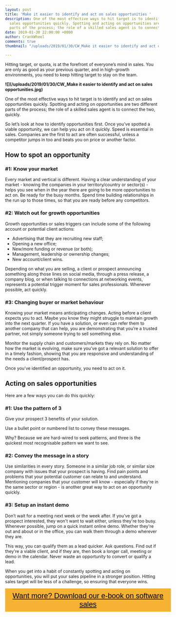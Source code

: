 ```yaml
---
layout: post
title: 'Make it easier to identify and act on sales opportunities '
description: One of the most effective ways to hit target is to identify and act on
  sales opportunities quickly. Spotting and acting on opportunities are two different
  parts of the process; the role of a skilled sales agent is to connect the two, quickly.
date: 2019-01-30 22:00:00 +0000
author: CrankWheel
comments: true
thumbnail: "/uploads/2019/01/30/CW_Make it easier to identify and act on sales opportunities.jpg"

---
```

Hitting target, or quota, is at the forefront of everyone’s mind in sales. You are only as good as your previous quarter, and in high-growth environments, you need to keep hitting target to stay on the team.

**![](/uploads/2019/01/30/CW_Make it easier to identify and act on sales opportunities.jpg)**

One of the most effective ways to hit target is to identify and act on sales opportunities quickly. Spotting and acting on opportunities are two different parts of the process; the role of a skilled sales agent is to connect the two, quickly.

So let’s look at how to identify opportunities first. Once you’ve spotted a viable opportunity, we can help you act on it quickly. Speed is essential in sales. Companies are the first to act are often successful, unless a competitor jumps in too and beats you on price or another factor.

## How to spot an opportunity

### #1: Know your market

Every market and vertical is different. Having a clear understanding of your market - knowing the companies in your territory/country or sector(s) - helps you see when in the year there are going to be more opportunities to act on. Be ready for the busy months. Spend time building relationships in the run up to those times, so that you are ready before any competitors.

### #2: Watch out for growth opportunities

Growth opportunities or sales triggers can include some of the following account or potential client actions:

* Advertising that they are recruiting new staff;
* Opening a new office;
* New/more funding or revenue (or both);
* Management, leadership or ownership changes;
* New account/client wins.

Depending on what you are selling, a client or prospect announcing something along those lines on social media, through a press release, a company blog, or when talking to connections at networking events, represents a potential trigger moment for sales professionals. Whenever possible, act quickly.

### #3: Changing buyer or market behaviour

Knowing your market means anticipating changes. Acting before a client expects you to act. Maybe you know they might struggle to maintain growth into the next quarter. If you have a solution, or even can refer them to another company that can help, you are demonstrating that you’re a trusted partner, not simply someone trying to sell something else.

Monitor the supply chain and customers/markets they rely on. No matter how the market is evolving, make sure you’ve got a relevant solution to offer in a timely fashion, showing that you are responsive and understanding of the needs a client/prospect has.

Once you’ve identified an opportunity, you need to act on it.

## Acting on sales opportunities

Here are a few ways you can do this quickly:

### #1: Use the pattern of 3

Give your prospect 3 benefits of your solution.

Use a bullet point or numbered list to convey these messages.

Why? Because we are hard-wired to seek patterns, and three is the quickest most recognisable pattern we want to see.

### #2: Convey the message in a story

Use similarities in every story. Someone in a similar job role, or similar size company with issues that your prospect is having. Find pain points and problems that your potential customer can relate to and understand. Mentioning companies that your customer will know - especially if they're in the same sector or region - is another great way to act on an opportunity quickly.

### #3: Setup an instant demo

Don’t wait for a meeting next week or the week after. If you’ve got a prospect interested, they won't want to wait either, unless they're too busy. Whenever possible, jump on a quick instant online demo. Whether they're out and about or in the office, you can walk them through a demo wherever they are.

This way, you can qualify them as a lead quicker. Ask questions. Find out if they're a viable client, and if they are, then book a longer call, meeting or demo in the calendar. Never waste an opportunity to convert or qualify a lead.

When you get into a habit of constantly spotting and acting on opportunities, you will put your sales pipeline in a stronger position. Hitting sales target will be less of a challenge, so ensuring that everyone wins.

<style> .btn-signup { padding-top: 11px !important; border-radius: 0px !important; background-color: #f6b333; text-align: center; padding: 10px 20px !important; border: 0px !important; width: 100%; margin-bottom: 20px; } .btn-signup a { color: black !important; font-family: 'Titillium Web', sans-serif; font-size: 24px !important; font-weight: normal !important; } </style>

<div class="btn-signup"><a style="cursor: pointer;" href="/sign-up-to-download">Want more? Download our e-book on software sales</a></div>